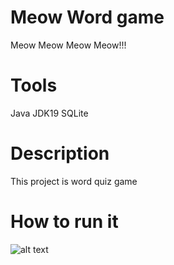 # Meow Word game
Meow Meow Meow Meow!!!
# Tools 
Java 
JDK19 
SQLite
# Description 
This project is word quiz game 
# How to run it 
![alt text](https://media.discordapp.net/attachments/1044084393817415730/1169286080697217114/img-MCVron1W1Ne6Zpy5h9dkA.png?ex=6554d985&is=65426485&hm=502a885101abcf2251079089d056607ac7554576eb8185291b0a9a08dc20d7a6&=&width=960&height=640)



